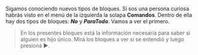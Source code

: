 <pl-toolbox toolbox-url="http://162.243.62.18:3001/assets/editor/completo.xml"></pl-toolbox>

Sigamos conociendo nuevos tipos de bloques. Si sos una persona curiosa habrás visto en el menú de la izquierda la solapa **Comandos**. Dentro de ella hay dos tipos de bloques: **_No_** y **_ParaTodo_**. Vamos a ver el primero.

> En los presentes bloques está la información necesaria para saber si alguien es hijo único. Mirá los bloques a ver si se entendió y luego presioná :arrow_forward:.